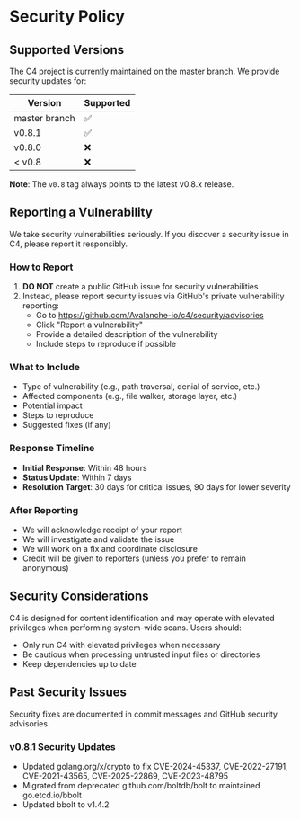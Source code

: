 # Security Policy

## Supported Versions

The C4 project is currently maintained on the master branch. We provide security updates for:

| Version | Supported          |
| ------- | ------------------ |
| master branch | :white_check_mark: |
| v0.8.1  | :white_check_mark: |
| v0.8.0  | :x:                |
| < v0.8  | :x:                |

**Note**: The `v0.8` tag always points to the latest v0.8.x release.

## Reporting a Vulnerability

We take security vulnerabilities seriously. If you discover a security issue in C4, please report it responsibly.

### How to Report

1. **DO NOT** create a public GitHub issue for security vulnerabilities
2. Instead, please report security issues via GitHub's private vulnerability reporting:
   - Go to https://github.com/Avalanche-io/c4/security/advisories
   - Click "Report a vulnerability"
   - Provide a detailed description of the vulnerability
   - Include steps to reproduce if possible

### What to Include

- Type of vulnerability (e.g., path traversal, denial of service, etc.)
- Affected components (e.g., file walker, storage layer, etc.)
- Potential impact
- Steps to reproduce
- Suggested fixes (if any)

### Response Timeline

- **Initial Response**: Within 48 hours
- **Status Update**: Within 7 days
- **Resolution Target**: 30 days for critical issues, 90 days for lower severity

### After Reporting

- We will acknowledge receipt of your report
- We will investigate and validate the issue
- We will work on a fix and coordinate disclosure
- Credit will be given to reporters (unless you prefer to remain anonymous)

## Security Considerations

C4 is designed for content identification and may operate with elevated privileges when performing system-wide scans. Users should:

- Only run C4 with elevated privileges when necessary
- Be cautious when processing untrusted input files or directories
- Keep dependencies up to date

## Past Security Issues

Security fixes are documented in commit messages and GitHub security advisories.

### v0.8.1 Security Updates
- Updated golang.org/x/crypto to fix CVE-2024-45337, CVE-2022-27191, CVE-2021-43565, CVE-2025-22869, CVE-2023-48795
- Migrated from deprecated github.com/boltdb/bolt to maintained go.etcd.io/bbolt
- Updated bbolt to v1.4.2